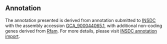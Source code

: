 

Annotation
----------

The annotation presented is derived from annotation submitted to
[INSDC](http://www.insdc.org) with the assembly accession
[GCA\_900044065.1](http://www.ebi.ac.uk/ena/data/view/GCA_900044065.1),
with additional non-coding genes derived from
[Rfam](http://rfam.xfam.org/). For more details, please visit [INSDC
annotation
import](http://ensemblgenomes.org/info/data/insdc_annotation).
